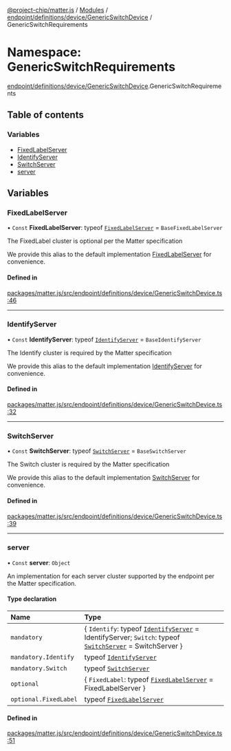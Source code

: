 [@project-chip/matter.js](../README.md) / [Modules](../modules.md) / [endpoint/definitions/device/GenericSwitchDevice](endpoint_definitions_device_GenericSwitchDevice.md) / GenericSwitchRequirements

# Namespace: GenericSwitchRequirements

[endpoint/definitions/device/GenericSwitchDevice](endpoint_definitions_device_GenericSwitchDevice.md).GenericSwitchRequirements

## Table of contents

### Variables

- [FixedLabelServer](endpoint_definitions_device_GenericSwitchDevice.GenericSwitchRequirements.md#fixedlabelserver)
- [IdentifyServer](endpoint_definitions_device_GenericSwitchDevice.GenericSwitchRequirements.md#identifyserver)
- [SwitchServer](endpoint_definitions_device_GenericSwitchDevice.GenericSwitchRequirements.md#switchserver)
- [server](endpoint_definitions_device_GenericSwitchDevice.GenericSwitchRequirements.md#server)

## Variables

### FixedLabelServer

• `Const` **FixedLabelServer**: typeof [`FixedLabelServer`](../classes/behavior_definitions_fixed_label_export.FixedLabelServer.md) = `BaseFixedLabelServer`

The FixedLabel cluster is optional per the Matter specification

We provide this alias to the default implementation [FixedLabelServer](endpoint_definitions_device_GenericSwitchDevice.GenericSwitchRequirements.md#fixedlabelserver) for convenience.

#### Defined in

[packages/matter.js/src/endpoint/definitions/device/GenericSwitchDevice.ts:46](https://github.com/project-chip/matter.js/blob/6d3b6a5d957d88a9231d6ecab4bb41f8133112be/packages/matter.js/src/endpoint/definitions/device/GenericSwitchDevice.ts#L46)

___

### IdentifyServer

• `Const` **IdentifyServer**: typeof [`IdentifyServer`](behavior_definitions_identify_export.IdentifyServer.md) = `BaseIdentifyServer`

The Identify cluster is required by the Matter specification

We provide this alias to the default implementation [IdentifyServer](endpoint_definitions_device_GenericSwitchDevice.GenericSwitchRequirements.md#identifyserver) for convenience.

#### Defined in

[packages/matter.js/src/endpoint/definitions/device/GenericSwitchDevice.ts:32](https://github.com/project-chip/matter.js/blob/6d3b6a5d957d88a9231d6ecab4bb41f8133112be/packages/matter.js/src/endpoint/definitions/device/GenericSwitchDevice.ts#L32)

___

### SwitchServer

• `Const` **SwitchServer**: typeof [`SwitchServer`](../classes/behavior_definitions_switch_export.SwitchServer.md) = `BaseSwitchServer`

The Switch cluster is required by the Matter specification

We provide this alias to the default implementation [SwitchServer](endpoint_definitions_device_GenericSwitchDevice.GenericSwitchRequirements.md#switchserver) for convenience.

#### Defined in

[packages/matter.js/src/endpoint/definitions/device/GenericSwitchDevice.ts:39](https://github.com/project-chip/matter.js/blob/6d3b6a5d957d88a9231d6ecab4bb41f8133112be/packages/matter.js/src/endpoint/definitions/device/GenericSwitchDevice.ts#L39)

___

### server

• `Const` **server**: `Object`

An implementation for each server cluster supported by the endpoint per the Matter specification.

#### Type declaration

| Name | Type |
| :------ | :------ |
| `mandatory` | \{ `Identify`: typeof [`IdentifyServer`](behavior_definitions_identify_export.IdentifyServer.md) = IdentifyServer; `Switch`: typeof [`SwitchServer`](../classes/behavior_definitions_switch_export.SwitchServer.md) = SwitchServer } |
| `mandatory.Identify` | typeof [`IdentifyServer`](behavior_definitions_identify_export.IdentifyServer.md) |
| `mandatory.Switch` | typeof [`SwitchServer`](../classes/behavior_definitions_switch_export.SwitchServer.md) |
| `optional` | \{ `FixedLabel`: typeof [`FixedLabelServer`](../classes/behavior_definitions_fixed_label_export.FixedLabelServer.md) = FixedLabelServer } |
| `optional.FixedLabel` | typeof [`FixedLabelServer`](../classes/behavior_definitions_fixed_label_export.FixedLabelServer.md) |

#### Defined in

[packages/matter.js/src/endpoint/definitions/device/GenericSwitchDevice.ts:51](https://github.com/project-chip/matter.js/blob/6d3b6a5d957d88a9231d6ecab4bb41f8133112be/packages/matter.js/src/endpoint/definitions/device/GenericSwitchDevice.ts#L51)
